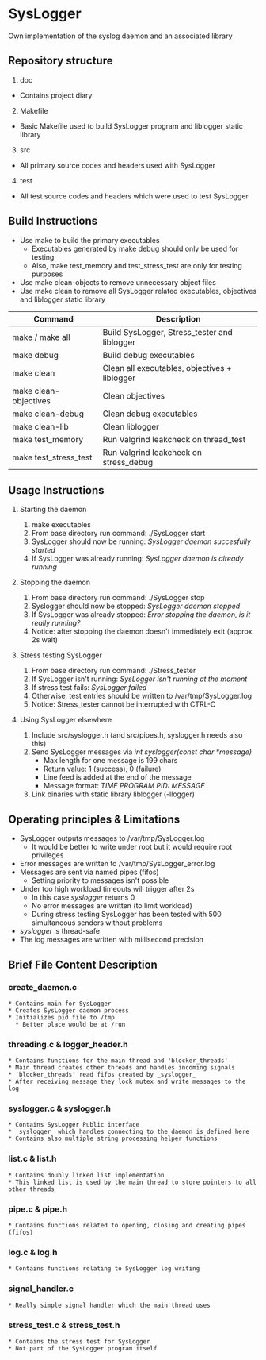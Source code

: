 # SysLogger

Own implementation of the syslog daemon and an associated library

## Repository structure

1. doc
  * Contains project diary
2. Makefile
  * Basic Makefile used to build SysLogger program and liblogger static library
3. src
  * All primary source codes and headers used with SysLogger
4. test
  * All test source codes and headers which were used to test SysLogger

## Build Instructions

* Use make to build the primary executables
  * Executables generated by make debug should only be used for testing
  * Also, make test_memory and test_stress_test are only for testing purposes
* Use make clean-objects to remove unnecessary object files
* Use make clean to remove all SysLogger related executables, objectives and liblogger static library


 Command | Description
 ------- | ------------
 make / make all | Build SysLogger, Stress_tester and liblogger
 make debug      | Build debug executables
 make clean      | Clean all executables, objectives + liblogger
 make clean-objectives | Clean objectives
 make clean-debug | Clean debug executables
 make clean-lib   | Clean liblogger
 make test_memory | Run Valgrind leakcheck on thread_test
 make test_stress_test | Run Valgrind leakcheck on stress_debug

## Usage Instructions

1. Starting the daemon
   1.  make executables
   2.  From base directory run command: ./SysLogger start
   3.  SysLogger should now be running: _SysLogger daemon succesfully started_
   4.  If SysLogger was already running: _SysLogger daemon is already running_

2. Stopping the daemon
   1. From base directory run command: ./SysLogger stop
   2. Syslogger should now be stopped: _SysLogger daemon stopped_
   3. If SysLogger was already stopped: _Error stopping the daemon, is it really running?_
   4. Notice: after stopping the daemon doesn't immediately exit (approx. 2s wait)

3. Stress testing SysLogger
   1. From base directory run command: ./Stress_tester
   2. If SysLogger isn't running: _SysLogger isn't running at the moment_
   3. If stress test fails: _SysLogger failed_
   4. Otherwise, test entries should be written to /var/tmp/SysLogger.log
   5. Notice: Stress_tester cannot be interrupted with CTRL-C

4. Using SysLogger elsewhere
   1. Include src/syslogger.h (and src/pipes.h, syslogger.h needs also this)
   2. Send SysLogger messages via _int syslogger(const char *message)_
      * Max length for one message is 199 chars
      * Return value: 1 (success), 0 (failure)
      * Line feed is added at the end of the message
      * Message format: _TIME PROGRAM PID: MESSAGE_
   3. Link binaries with static library liblogger (-llogger)

## Operating principles & Limitations

  * SysLogger outputs messages to /var/tmp/SysLogger.log
    * It would be better to write under root but it would require root privileges
  * Error messages are written to /var/tmp/SysLogger_error.log
  * Messages are sent via named pipes (fifos)
    * Setting priority to messages isn't possible
  * Under too high workload timeouts will trigger after 2s
    * In this case _syslogger_ returns 0
    * No error messages are written (to limit workload)
    * During stress testing SysLogger has been tested with 500 simultaneous senders without problems
  * _syslogger_ is thread-safe
  * The log messages are written with millisecond precision


## Brief File Content Description

  ### create_daemon.c
    * Contains main for SysLogger
    * Creates SysLogger daemon process
    * Initializes pid file to /tmp
      * Better place would be at /run

  ### threading.c & logger_header.h
    * Contains functions for the main thread and 'blocker_threads'
    * Main thread creates other threads and handles incoming signals
    * 'blocker_threads' read fifos created by _syslogger_
    * After receiving message they lock mutex and write messages to the log

  ### syslogger.c & syslogger.h
    * Contains SysLogger Public interface
    * _syslogger_ which handles connecting to the daemon is defined here
    * Contains also multiple string processing helper functions

  ### list.c & list.h
    * Contains doubly linked list implementation
    * This linked list is used by the main thread to store pointers to all other threads

  ### pipe.c & pipe.h
    * Contains functions related to opening, closing and creating pipes (fifos)

  ### log.c & log.h
    * Contains functions relating to SysLogger log writing

  ### signal_handler.c
    * Really simple signal handler which the main thread uses

  ### stress_test.c & stress_test.h
    * Contains the stress test for SysLogger
    * Not part of the SysLogger program itself
